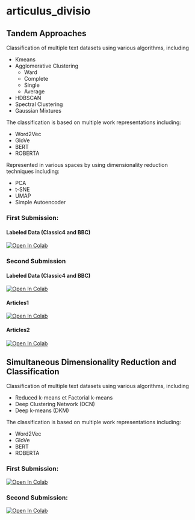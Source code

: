 # articulus_divisio
## Tandem Approaches
Classification of multiple text datasets using various algorithms, including 
  - Kmeans 
  - Agglomerative Clustering 
    - Ward
    - Complete
    - Single
    - Average
  - HDBSCAN
  - Spectral Clustering
  - Gaussian Mixtures
  


The classification is based on multiple work representations including:   
  - Word2Vec
  - GloVe
  - BERT
  - ROBERTA

Represented in various spaces by using dimensionality reduction techniques including:
- PCA
- t-SNE
- UMAP
- Simple Autoencoder


### First Submission:
#### Labeled Data (Classic4 and BBC)
[![Open In Colab](https://colab.research.google.com/assets/colab-badge.svg)](https://colab.research.google.com/github/skourta/articulus_divisio/blob/first_submission/Partie1.ipynb)


### Second Submission

#### Labeled Data (Classic4 and BBC)
[![Open In Colab](https://colab.research.google.com/assets/colab-badge.svg)](https://colab.research.google.com/github/skourta/articulus_divisio/blob/main/Partie1.ipynb)

#### Articles1
[![Open In Colab](https://colab.research.google.com/assets/colab-badge.svg)](https://colab.research.google.com/github/skourta/articulus_divisio/blob/main/articles1.ipynb)

#### Articles2
[![Open In Colab](https://colab.research.google.com/assets/colab-badge.svg)](https://colab.research.google.com/github/skourta/articulus_divisio/blob/main/articles2.ipynb)

## Simultaneous Dimensionality Reduction and Classification
Classification of multiple text datasets using various algorithms, including 
  - Reduced k-means et Factorial k-means 
  - Deep Clustering Network (DCN)
  - Deep k-means (DKM)
  

The classification is based on multiple work representations including:   
  - Word2Vec
  - GloVe
  - BERT
  - ROBERTA

### First Submission:
[![Open In Colab](https://colab.research.google.com/assets/colab-badge.svg)](https://colab.research.google.com/github/skourta/articulus_divisio/blob/first_submission/Partie2.ipynb)
### Second Submission:
[![Open In Colab](https://colab.research.google.com/assets/colab-badge.svg)](https://colab.research.google.com/github/skourta/articulus_divisio/blob/main/Partie2.ipynb)
